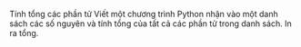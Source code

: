 Tính tổng các phần tử
Viết một chương trình Python nhận vào một danh sách các số nguyên và tính tổng của tất cả các phần tử trong danh sách. In ra tổng.